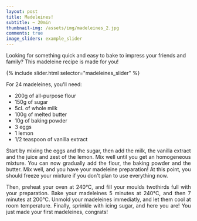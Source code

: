 ```yaml
---
layout: post
title: Madeleines!
subtitle: ~ 20min
thumbnail-img: /assets/img/madeleines_2.jpg
comments: true
image_sliders: example_slider
---
```


Looking for something quick and easy to bake to impress your friends and family? This madeleine recipe is made for you!

{% include slider.html selector="madeleines_slider" %}

For 24 madeleines, you'll need:

- 200g of all-purpose flour
- 150g of sugar
- 5cL of whole milk
- 100g of melted butter
- 10g of baking powder
- 3 eggs
- 1 lemon
- 1/2 teaspoon of vanilla extract

<div style="text-align: justify">
<p> Start by mixing the eggs and the sugar, then add the milk, the vanilla extract and the juice and zest of the lemon. Mix well until you get an homogeneous mixture. You can now gradually add the flour, the baking powder and the butter. Mix well, and you have your madeleine preparation! At this point, you should freeze your mixture if you don't plan to use everything now. </p>
<p> Then, preheat your oven at 240°C, and fill your moulds twothirds full with your preparation. Bake your madeleines 5 minutes at 240°C, and then 7 minutes at 200°C. Unmold your madeleines immediatly, and let them cool at room temperature. Finally, sprinkle with icing sugar, and here you are! You just made your first madeleines, congrats!</p>
</div>
